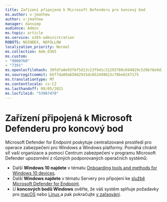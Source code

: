 ```yaml
---
title: Zařízení připojená k Microsoft Defenderu pro koncový bod
ms.author: v-jmathew
author: v-jmathew
manager: dansimp
audience: Admin
ms.topic: article
ms.service: o365-administration
ROBOTS: NOINDEX, NOFOLLOW
localization_priority: Normal
ms.collection: Adm_O365
ms.custom:
- "9000760"
- "7391"
ms.openlocfilehash: 39fd7a0e93fbf5d13c23f941c31293789c694929c529b70e9d2a9558dc3f2874
ms.sourcegitcommit: b5f7da89a650d2915dc652449623c78be6247175
ms.translationtype: MT
ms.contentlocale: cs-CZ
ms.lasthandoff: 08/05/2021
ms.locfileid: "53967470"
---
```

# <a name="onboard-devices-to-microsoft-defender-for-endpoint"></a>Zařízení připojená k Microsoft Defenderu pro koncový bod

Microsoft Defender for Endpoint poskytuje centralizované prostředí pro operace zabezpečení pro Windows a Windows platformy. Pomáhá chránit síť vaší organizace a pomocí Centrum zabezpečení v programu Microsoft Defender upozornění z různých podporovaných operačních systémů:

- Další **Windows 10 najdete** v tématu [Onboarding tools and methods for Windows 10 devices](https://go.microsoft.com/fwlink/?linkid=2143460).
- Další **Windows najdete** v tématu Servery pro připojení ke [službě Microsoft Defender for Endpoint](https://go.microsoft.com/fwlink/?linkid=2143627).
- U **koncových bodů Windows** ověřte, že váš systém splňuje požadavky pro [macOS](https://go.microsoft.com/fwlink/?linkid=2143461) nebo [Linux,](https://go.microsoft.com/fwlink/?linkid=2143462)a pak pokračujte [v zařaování](https://go.microsoft.com/fwlink/?linkid=2143628).
